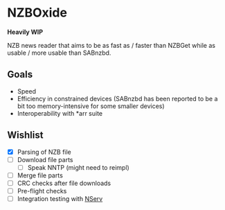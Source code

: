 # NZBOxide

**Heavily WIP**

NZB news reader that aims to be as fast as / faster than NZBGet while as usable / more usable than SABnzbd.

## Goals

- Speed
- Efficiency in constrained devices (SABnzbd has been reported to be a bit too memory-intensive for some smaller devices)
- Interoperability with *arr suite

## Wishlist

- [x] Parsing of NZB file
- [ ] Download file parts
    - [ ] Speak NNTP (might need to reimpl)
- [ ] Merge file parts
- [ ] CRC checks after file downloads
- [ ] Pre-flight checks
- [ ] Integration testing with [NServ](https://nzbget.net/nserv-nntp-server)